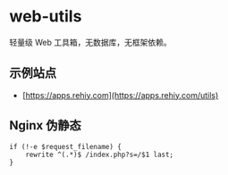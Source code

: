 # web-utils

轻量级 Web 工具箱，无数据库，无框架依赖。

## 示例站点

- [https://apps.rehiy.com](https://apps.rehiy.com/utils)

## Nginx 伪静态

```nginx
if (!-e $request_filename) {
    rewrite ^(.*)$ /index.php?s=/$1 last;
}
```
